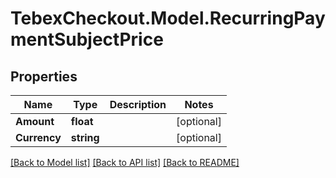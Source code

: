 # TebexCheckout.Model.RecurringPaymentSubjectPrice

## Properties

Name | Type | Description | Notes
------------ | ------------- | ------------- | -------------
**Amount** | **float** |  | [optional] 
**Currency** | **string** |  | [optional] 

[[Back to Model list]](../README.md#documentation-for-models) [[Back to API list]](../README.md#documentation-for-api-endpoints) [[Back to README]](../README.md)

